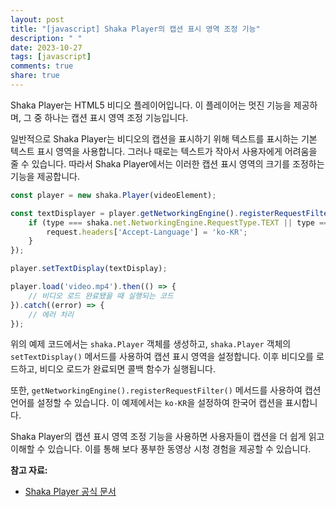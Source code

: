 ```yaml
---
layout: post
title: "[javascript] Shaka Player의 캡션 표시 영역 조정 기능"
description: " "
date: 2023-10-27
tags: [javascript]
comments: true
share: true
---
```


Shaka Player는 HTML5 비디오 플레이어입니다. 이 플레이어는 멋진 기능을 제공하며, 그 중 하나는 캡션 표시 영역 조정 기능입니다. 

일반적으로 Shaka Player는 비디오의 캡션을 표시하기 위해 텍스트를 표시하는 기본 텍스트 표시 영역을 사용합니다. 그러나 때로는 텍스트가 작아서 사용자에게 어려움을 줄 수 있습니다. 따라서 Shaka Player에서는 이러한 캡션 표시 영역의 크기를 조정하는 기능을 제공합니다.

```javascript
const player = new shaka.Player(videoElement);

const textDisplayer = player.getNetworkingEngine().registerRequestFilter((type, request) => {
    if (type === shaka.net.NetworkingEngine.RequestType.TEXT || type === shaka.net.NetworkingEngine.RequestType.SEGMENT) {
        request.headers['Accept-Language'] = 'ko-KR';
    }
});

player.setTextDisplay(textDisplay);

player.load('video.mp4').then(() => {
    // 비디오 로드 완료됐을 때 실행되는 코드
}).catch((error) => {
    // 에러 처리
});
```

위의 예제 코드에서는 `shaka.Player` 객체를 생성하고, `shaka.Player` 객체의 `setTextDisplay()` 메서드를 사용하여 캡션 표시 영역을 설정합니다. 이후 비디오를 로드하고, 비디오 로드가 완료되면 콜백 함수가 실행됩니다.

또한, `getNetworkingEngine().registerRequestFilter()` 메서드를 사용하여 캡션 언어를 설정할 수 있습니다. 이 예제에서는 `ko-KR`을 설정하여 한국어 캡션을 표시합니다.

Shaka Player의 캡션 표시 영역 조정 기능을 사용하면 사용자들이 캡션을 더 쉽게 읽고 이해할 수 있습니다. 이를 통해 보다 풍부한 동영상 시청 경험을 제공할 수 있습니다.

**참고 자료:**
- [Shaka Player 공식 문서](https://shaka-player-demo.appspot.com/docs/api/index.html)